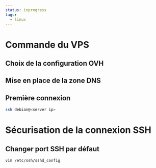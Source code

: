 ```yaml
---
status: inprogress 
tags:
  - linux
---
```


# Commande du VPS
## Choix de la configuration OVH
## Mise en place de la zone DNS
## Première connexion
```sh
ssh debian@<server ip>
```
# Sécurisation de la connexion SSH
## Changer port SSH par défaut
```sh
vim /etc/ssh/sshd_config
```


